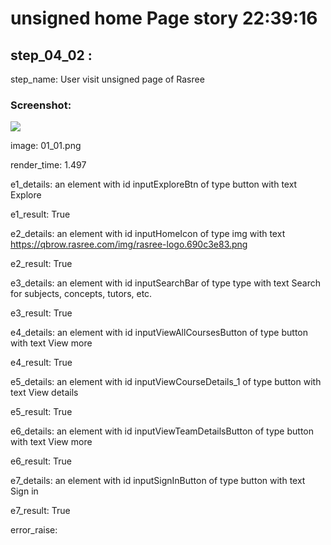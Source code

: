 



#  unsigned home Page story  22:39:16
  

##  step_04_02 : 
  
  
step_name:  User visit unsigned page of Rasree   

### Screenshot: 
  
![](./comic/01_01.png)  
  
image: 01_01.png  
  
render_time: 1.497  
  
e1_details: an element with id inputExploreBtn of type button with text Explore   
  
e1_result: True  
  
e2_details: an element with id inputHomeIcon of type img with text 	https://qbrow.rasree.com/img/rasree-logo.690c3e83.png   
  
e2_result: True  
  
e3_details: an element with id inputSearchBar of type type with text Search for subjects, concepts, tutors, etc.   
  
e3_result: True  
  
e4_details: an element with id inputViewAllCoursesButton of type button with text View more   
  
e4_result: True  
  
e5_details: an element with id inputViewCourseDetails_1 of type button with text View details   
  
e5_result: True  
  
e6_details: an element with id inputViewTeamDetailsButton of type button with text View more   
  
e6_result: True  
  
e7_details: an element with id inputSignInButton of type button with text Sign in   
  
e7_result: True  
  
error_raise: 